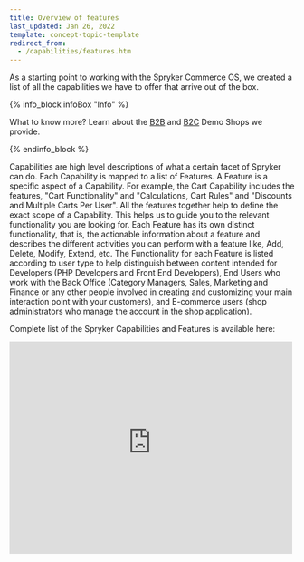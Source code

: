```yaml
---
title: Overview of features
last_updated: Jan 26, 2022
template: concept-topic-template
redirect_from:
  - /capabilities/features.htm
---
```


As a starting point to working with the Spryker Commerce OS, we created a list of all the capabilities we have to offer that arrive out of the box. 

{% info_block infoBox "Info" %}

What to know more? Learn about the [B2B](/docs/scos/user/intro-to-spryker/b2b-suite.html) and [B2C](/docs/scos/user/intro-to-spryker/b2c-suite.html) Demo Shops we provide.

{% endinfo_block %}

Capabilities are high level descriptions of what a certain facet of Spryker can do. Each Capability is mapped to a list of Features. A Feature is a specific aspect of a Capability. For example, the Cart Capability includes the features, "Cart Functionality" and "Calculations, Cart Rules" and "Discounts and Multiple Carts Per User". All the features together help to define the exact scope of a Capability. This helps us to guide you to the relevant functionality you are looking for. Each Feature has its own distinct functionality, that is, the actionable information about a feature and describes the different activities you can perform with a feature like, Add, Delete, Modify, Extend, etc. The Functionality for each Feature is listed according to user type to help distinguish between content intended for Developers (PHP Developers and Front End Developers), End Users who work with the Back Office (Category Managers, Sales, Marketing and Finance or any other people involved in creating and customizing your main interaction point with your customers), and E-commerce users (shop administrators who manage the account in the shop application). 

Complete list of the Spryker Capabilities and Features is available here: 

<embed src="https://spryker.s3.eu-central-1.amazonaws.com/docs/About/Spryker_Feature_Catalog_April_2021_EN_full.pdf" width="500" height="375" 
 type="application/pdf">